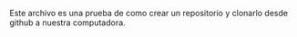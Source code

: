 Este archivo es una prueba de como crear un repositorio y clonarlo desde github a nuestra computadora.